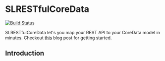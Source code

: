 # SLRESTfulCoreData

[![Build Status](https://travis-ci.org/OliverLetterer/SLRESTfulCoreData.png)](https://travis-ci.org/OliverLetterer/SLRESTfulCoreData)

SLRESTfulCoreData let's you map your REST API to your CoreData model in minutes. Checkout [this](http://sparrow-labs.github.io/2013/04/22/introducing_slrestfulcoredata.html) blog post for getting started.

## Introduction
